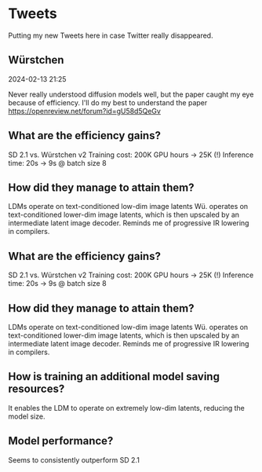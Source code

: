 # Tweets

Putting my new Tweets here in case Twitter really disappeared.


## Würstchen

2024-02-13 21:25

Never really understood diffusion models well, but the paper caught my eye because of efficiency.
I'll do my best to understand the paper
https://openreview.net/forum?id=gU58d5QeGv

## What are the efficiency gains?
SD 2.1 vs. Würstchen v2
Training cost: 200K GPU hours -> 25K (!)
Inference time: 20s -> 9s @ batch size 8

## How did they manage to attain them?
LDMs operate on text-conditioned low-dim image latents
Wü. operates on text-conditioned lower-dim image latents, which is then upscaled by an intermediate latent image decoder.
Reminds me of progressive IR lowering in compilers.

## What are the efficiency gains?
SD 2.1 vs. Würstchen v2
Training cost: 200K GPU hours -> 25K (!)
Inference time: 20s -> 9s @ batch size 8

## How did they manage to attain them?
LDMs operate on text-conditioned low-dim image latents
Wü. operates on text-conditioned lower-dim image latents, which is then upscaled by an intermediate latent image decoder.
Reminds me of progressive IR lowering in compilers.

## How is training an additional model saving resources?
It enables the LDM to operate on extremely low-dim latents, reducing the model size.

## Model performance?
Seems to consistently outperform SD 2.1

